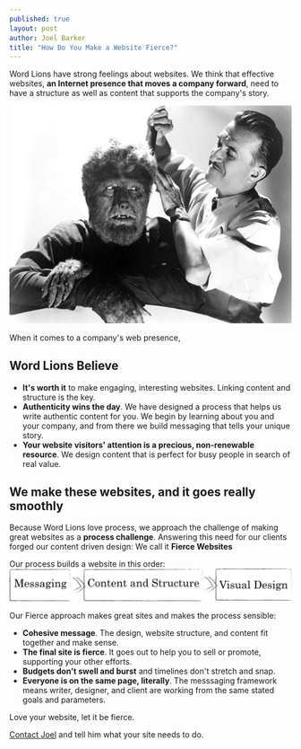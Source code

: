 ```yaml
---
published: true
layout: post
author: Joel Barker
title: "How Do You Make a Website Fierce?"
---
```


Word Lions have strong feelings about websites. We think that effective websites, **an Internet presence that moves a company forward**, need to have a structure as well as content that supports the company's story.

![We make websites that are fierce but well groomed.](/img/Fierce-but-well-groomed.jpg)

When it comes to a company's web presence,
## Word Lions Believe
* **It's worth it** to make engaging, interesting websites. Linking content and structure is the key.
* **Authenticity wins the day**. We have designed a process that helps us write authentic content for you. We begin by learning about you and your company, and from there we build messaging that tells your unique story.
* **Your website visitors' attention is a precious, non-renewable resource**. We design content that is perfect for busy people in search of real value.

## We make these websites, and it goes really smoothly
Because Word Lions love process, we approach the challenge of making great websites as a **process challenge**. Answering this need for our clients forged our content driven design: We call it **Fierce Websites**

Our process builds a website in this order:
![Fierce Websites start with agreeing on the message.](/img/FierceWebsiteProcessSketch-v2.png)

Our Fierce approach makes great sites and makes the process sensible:

* **Cohesive message**. The design, website structure, and content fit together and make sense.
* **The final site is fierce**. It goes out to help you to sell or promote, supporting your other efforts.
* **Budgets don't swell and burst** and timelines don't stretch and snap.
* **Everyone is on the same page, literally**. The messsaging framework means writer, designer, and client are working from the same stated goals and parameters.


Love your website, let it be fierce.

[Contact Joel](http://wordlions.com/contact/) and tell him what your site needs to do.
